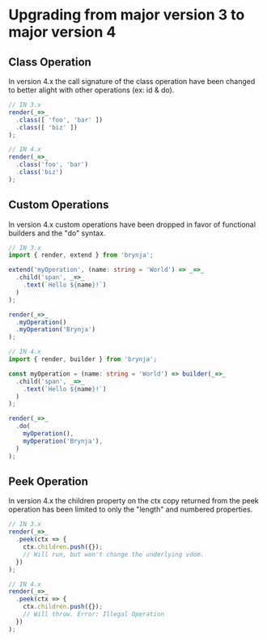 # Upgrading from major version 3 to major version 4

## Class Operation

In version 4.x the call signature of the class operation have been changed to better alight with other operations (ex: id & do).

```ts
// IN 3.x
render(_=>_
  .class([ 'foo', 'bar' ])
  .class([ 'biz' ])
);

// IN 4.x
render(_=>_
  .class('foo', 'bar')
  .class('biz')
);
```

## Custom Operations

In version 4.x custom operations have been dropped in favor of functional builders and the "do" syntax.

```ts
// IN 3.x
import { render, extend } from 'brynja';

extend('myOperation', (name: string = 'World') => _=>_
  .child('span', _=>_
    .text(`Hello ${name}!`)
  )
);

render(_=>_
  .myOperation()
  .myOperation('Brynja')
);

// IN 4.x
import { render, builder } from 'brynja';

const myOperation = (name: string = 'World') => builder(_=>_
  .child('span', _=>_
    .text(`Hello ${name}!`)
  )
);

render(_=>_
  .do(
    myOperation(),
    myOperation('Brynja'),
  )
);
```

## Peek Operation

In version 4.x the children property on the ctx copy returned from the peek operation has been limited to only the "length" and numbered properties.

```ts
// IN 3.x
render(_=>_
  .peek(ctx => {
    ctx.children.push({});
    // Will run, but won't change the underlying vdom.
  })
);

// IN 4.x
render(_=>_
  .peek(ctx => {
    ctx.children.push({});
    // Will throw. Error: Illegal Operation
  })
);
```
